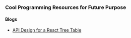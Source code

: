### Cool Programming Resources for Future Purpose

#### Blogs
+ [API Design for a React Tree Table](https://www.robinwieruch.de/react-tree-list/?utm_campaign=api-design-for-a-react-tree-tablea-wel)

